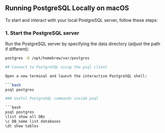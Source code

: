 ## Running PostgreSQL Locally on macOS

To start and interact with your local PostgreSQL server, follow these steps:

### 1. Start the PostgreSQL server

Run the PostgreSQL server by specifying the data directory (adjust the path if different):

```bash
postgres -D /opt/homebrew/var/postgres

## Connect to PostgreSQL using the psql client

Open a new terminal and launch the interactive PostgreSQL shell:

```bash
psql postgres

### Useful PostgreSQL commands inside psql

```bash
psql postgres
\list show all DBs
\c DB_name list databases 
\dt show tables 

